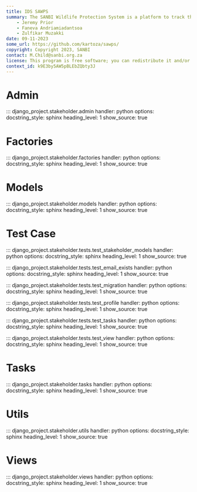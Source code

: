 ```yaml
---
title: IDS SAWPS
summary: The SANBI Wildlife Protection System is a platform to track the population levels of endangered wildlife.
    - Jeremy Prior
    - Faneva Andriamiadantsoa
    - Zulfikar Muzakki
date: 09-11-2023
some_url: https://github.com/kartoza/sawps/
copyright: Copyright 2023, SANBI
contact: M.Child@sanbi.org.za
license: This program is free software; you can redistribute it and/or modify it under the terms of the GNU Affero General Public License as published by the Free Software Foundation; either version 3 of the License, or (at your option) any later version.
context_id: k9E3by5AW5pBLEbZQbty3J
---
```


# Admin

::: django_project.stakeholder.admin
    handler: python
    options:
        docstring_style: sphinx
        heading_level: 1
        show_source: true


# Factories

::: django_project.stakeholder.factories
    handler: python
    options:
        docstring_style: sphinx
        heading_level: 1
        show_source: true


# Models

::: django_project.stakeholder.models
    handler: python
    options:
        docstring_style: sphinx
        heading_level: 1
        show_source: true


# Test Case

::: django_project.stakeholder.tests.test_stakeholder_models
    handler: python
    options:
        docstring_style: sphinx
        heading_level: 1
        show_source: true


::: django_project.stakeholder.tests.test_email_exists
    handler: python
    options:
        docstring_style: sphinx
        heading_level: 1
        show_source: true


::: django_project.stakeholder.tests.test_migration
    handler: python
    options:
        docstring_style: sphinx
        heading_level: 1
        show_source: true


::: django_project.stakeholder.tests.test_profile
    handler: python
    options:
        docstring_style: sphinx
        heading_level: 1
        show_source: true


::: django_project.stakeholder.tests.test_tasks
    handler: python
    options:
        docstring_style: sphinx
        heading_level: 1
        show_source: true


::: django_project.stakeholder.tests.test_view
    handler: python
    options:
        docstring_style: sphinx
        heading_level: 1
        show_source: true


# Tasks

::: django_project.stakeholder.tasks
    handler: python
    options:
        docstring_style: sphinx
        heading_level: 1
        show_source: true

# Utils

::: django_project.stakeholder.utils
    handler: python
    options:
        docstring_style: sphinx
        heading_level: 1
        show_source: true

# Views

::: django_project.stakeholder.views
    handler: python
    options:
        docstring_style: sphinx
        heading_level: 1
        show_source: true
